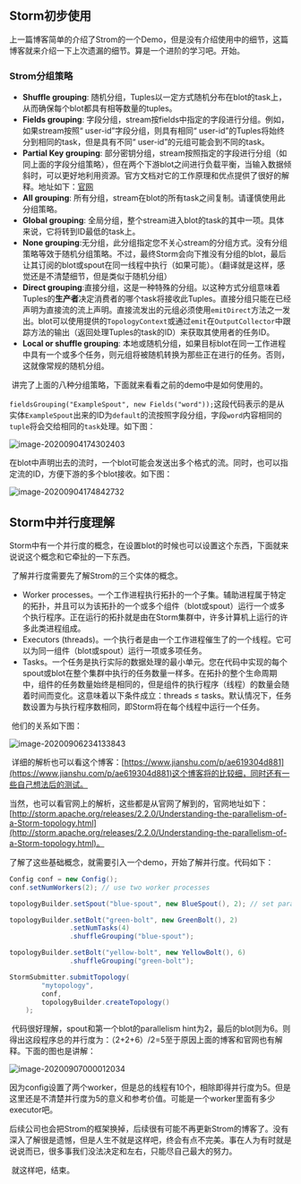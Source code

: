 ## Storm初步使用

​	上一篇博客简单的介绍了Strom的一个Demo，但是没有介绍使用中的细节，这篇博客就来介绍一下上次遗漏的细节。算是一个进阶的学习吧。开始。

### Strom分组策略

* **Shuffle grouping**: 随机分组，Tuples以一定方式随机分布在blot的task上，从而确保每个blot都具有相等数量的tuples。
* **Fields grouping**: 字段分组，stream按fields中指定的字段进行分组。例如，如果stream按照“ user-id”字段分组，则具有相同“ user-id”的Tuples将始终分到相同的task，但是具有不同“ user-id”的元组可能会到不同的task。
* **Partial Key grouping**: 部分密钥分组，stream按照指定的字段进行分组（如同上面的字段分组策略），但在两个下游blot之间进行负载平衡，当输入数据倾斜时，可以更好地利用资源。官方文档对它的工作原理和优点提供了很好的解释。地址如下：[官网](https://melmeric.files.wordpress.com/2014/11/the-power-of-both-choices-practical-load-balancing-for-distributed-stream-processing-engines.pdf)
* **All grouping**: 所有分组，stream在blot的所有task之间复制。请谨慎使用此分组策略。
* **Global grouping**: 全局分组，整个stream进入blot的task的其中一项。具体来说，它将转到ID最低的task上。
* **None grouping**:无分组，此分组指定您不关心stream的分组方式。没有分组策略等效于随机分组策略。不过，最终Storm会向下推没有分组的blot，最后让其订阅的blot或spout在同一线程中执行（如果可能）。（翻译就是这样，感觉还是不清楚细节，但是类似于随机分组）
* **Direct grouping**:直接分组，这是一种特殊的分组。以这种方式分组意味着Tuples的**生产者**决定消费者的哪个task将接收此Tuples。直接分组只能在已经声明为直接流的流上声明。直接流发出的元组必须使用`emitDirect`方法之一发出。blot可以使用提供的`TopologyContext`或通过`emit`在`OutputCollector`中跟踪方法的输出（返回处理Tuples的task的ID）来获取其使用者的任务ID。
* **Local or shuffle grouping**: 本地或随机分组，如果目标blot在同一工作进程中具有一个或多个任务，则元组将被随机转换为那些正在进行的任务。否则，这就像常规的随机分组。

​	讲完了上面的八种分组策略，下面就来看看之前的demo中是如何使用的。

​	`fieldsGrouping("ExampleSpout", new Fields("word"));`这段代码表示的是从实体`ExampleSpout`出来的ID为`default`的流按照字段分组，字段`word`内容相同的`tuple`将会交给相同的`task`处理。如下图：

![image-20200904174302403](https://1162210866.oss-cn-beijing.aliyuncs.com/uPic/image-20200904174302403.png)

​	在blot中声明出去的流时，一个blot可能会发送出多个格式的流。同时，也可以指定流的ID，方便下游的多个blot接收。如下图：

![image-20200904174842732](https://1162210866.oss-cn-beijing.aliyuncs.com/uPic/image-20200904174842732.png)

## Storm中并行度理解

​	Storm中有一个并行度的概念，在设置blot的时候也可以设置这个东西，下面就来说说这个概念和它牵扯的一下东西。

​	了解并行度需要先了解Strom的三个实体的概念。

* Worker processes。一个工作进程执行拓扑的一个子集。辅助进程属于特定的拓扑，并且可以为该拓扑的一个或多个组件（blot或spout）运行一个或多个执行程序。正在运行的拓扑就是由在Storm集群中，许多计算机上运行的许多此类进程组成。
* Executors (threads)。一个执行者是由一个工作进程催生了的一个线程。它可以为同一组件（blot或spout）运行一项或多项任务。
* Tasks。一个任务是执行实际的数据处理的最小单元。您在代码中实现的每个spout或blot在整个集群中执行的任务数量一样多。在拓扑的整个生命周期中，组件的任务数量始终是相同的，但是组件的执行程序（线程）的数量会随着时间而变化。这意味着以下条件成立：threads ≤ tasks。默认情况下，任务数设置为与执行程序数相同，即Storm将在每个线程中运行一个任务。

​	他们的关系如下图：

![image-20200906234133843](https://1162210866.oss-cn-beijing.aliyuncs.com/uPic/image-20200906234133843.png)

​	详细的解析也可以看这个博客：[https://www.jianshu.com/p/ae619304d881](https://www.jianshu.com/p/ae619304d881)这个博客将的比较细，同时还有一些自己想法后的测试。

​	当然，也可以看官网上的解析，这些都是从官网了解到的，官网地址如下：[http://storm.apache.org/releases/2.2.0/Understanding-the-parallelism-of-a-Storm-topology.html](http://storm.apache.org/releases/2.2.0/Understanding-the-parallelism-of-a-Storm-topology.html)。

​	了解了这些基础概念，就需要引入一个demo，开始了解并行度。代码如下：

```java
Config conf = new Config();
conf.setNumWorkers(2); // use two worker processes

topologyBuilder.setSpout("blue-spout", new BlueSpout(), 2); // set parallelism hint to 2

topologyBuilder.setBolt("green-bolt", new GreenBolt(), 2)
               .setNumTasks(4)
               .shuffleGrouping("blue-spout");

topologyBuilder.setBolt("yellow-bolt", new YellowBolt(), 6)
               .shuffleGrouping("green-bolt");

StormSubmitter.submitTopology(
        "mytopology",
        conf,
        topologyBuilder.createTopology()
    );
```

​	代码很好理解，spout和第一个blot的parallelism hint为2，最后的blot则为6。则得出这段程序总的并行度为：（2+2+6）/2=5至于原因上面的博客和官网也有解释。下面的图也是讲解：

![image-20200907000012034](https://1162210866.oss-cn-beijing.aliyuncs.com/uPic/image-20200907000012034.png)

​	因为config设置了两个worker，但是总的线程有10个，相除即得并行度为5。但是这里还是不清楚并行度为5的意义和参考价值。可能是一个worker里面有多少executor吧。

​	后续公司也会把Strom的框架换掉，后续很有可能不再更新Strom的博客了。没有深入了解很是遗憾，但是人生不就是这样吧，终会有点不完美。事在人为有时就是说说而已，很多事我们没法决定和左右，只能尽自己最大的努力。

​	就这样吧，结束。
